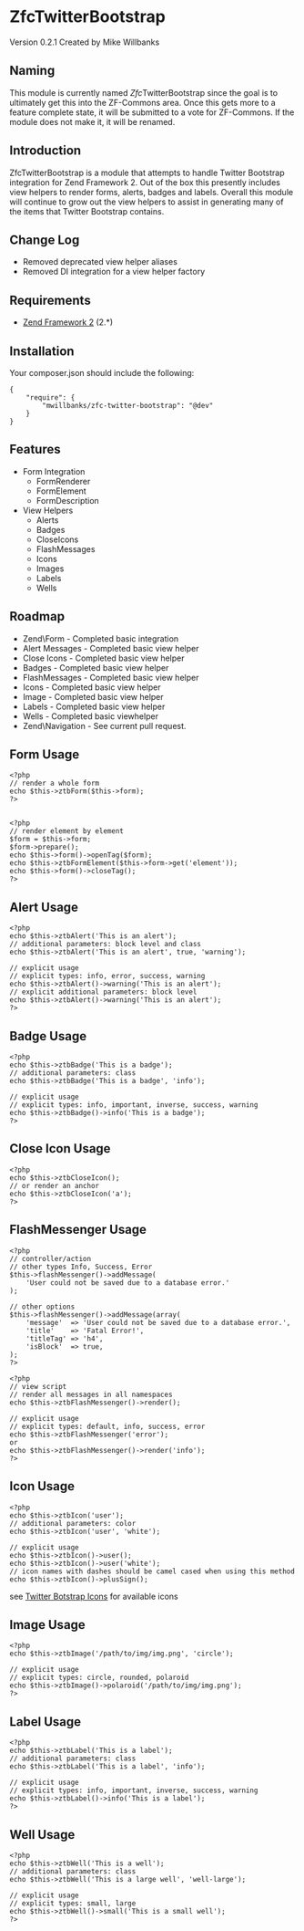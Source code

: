 ZfcTwitterBootstrap
===================
Version 0.2.1 Created by Mike Willbanks

Naming
------

This module is currently named *Zfc*TwitterBootstrap since the goal is to
ultimately get this into the ZF-Commons area.  Once this gets more to a
feature complete state, it will be submitted to a vote for ZF-Commons.
If the module does not make it, it will be renamed.

Introduction
------------

ZfcTwitterBootstrap is a module that attempts to handle Twitter Bootstrap
integration for Zend Framework 2.  Out of the box this presently includes
view helpers to render forms, alerts, badges and labels.  Overall this module
will continue to grow out the view helpers to assist in generating many of
the items that Twitter Bootstrap contains.

Change Log
----------
* Removed deprecated view helper aliases
* Removed DI integration for a view helper factory

Requirements
------------

* [Zend Framework 2](https://github.com/zendframework/zf2) (2.*)

Installation
------------
Your composer.json should include the following:

    {
        "require": {
            "mwillbanks/zfc-twitter-bootstrap": "@dev"
        }
    }
 

Features
--------
* Form Integration
  * FormRenderer
  * FormElement
  * FormDescription
* View Helpers
  * Alerts
  * Badges
  * CloseIcons
  * FlashMessages
  * Icons
  * Images
  * Labels
  * Wells

Roadmap
-------

* Zend\Form - Completed basic integration
* Alert Messages - Completed basic view helper
* Close Icons - Completed basic view helper
* Badges - Completed basic view helper
* FlashMessages - Completed basic view helper
* Icons - Completed basic view helper
* Image - Completed basic view helper
* Labels - Completed basic view helper
* Wells - Completed basic viewhelper
* Zend\Navigation - See current pull request.

Form Usage
----------

    <?php
    // render a whole form
    echo $this->ztbForm($this->form);
    ?>


    <?php
    // render element by element
    $form = $this->form;
    $form->prepare();
    echo $this->form()->openTag($form);
    echo $this->ztbFormElement($this->form->get('element'));
    echo $this->form()->closeTag();
    ?>

Alert Usage
-----------

    <?php
    echo $this->ztbAlert('This is an alert');
    // additional parameters: block level and class
    echo $this->ztbAlert('This is an alert', true, 'warning');

    // explicit usage
    // explicit types: info, error, success, warning
    echo $this->ztbAlert()->warning('This is an alert');
    // explicit additional parameters: block level
    echo $this->ztbAlert()->warning('This is an alert');
    ?>

Badge Usage
-----------

    <?php
    echo $this->ztbBadge('This is a badge');
    // additional parameters: class
    echo $this->ztbBadge('This is a badge', 'info');

    // explicit usage
    // explicit types: info, important, inverse, success, warning
    echo $this->ztbBadge()->info('This is a badge');
    ?>
    
Close Icon Usage
----------------

    <?php
    echo $this->ztbCloseIcon();
    // or render an anchor
    echo $this->ztbCloseIcon('a');
    ?>
    
FlashMessenger Usage
--------------------

    <?php
    // controller/action
    // other types Info, Success, Error
    $this->flashMessenger()->addMessage(
        'User could not be saved due to a database error.'
    );
    
    // other options
    $this->flashMessenger()->addMessage(array(
        'message'  => 'User could not be saved due to a database error.',
        'title'    => 'Fatal Error!',
        'titleTag' => 'h4',
        'isBlock'  => true,
    );
    ?>
    
    <?php
    // view script
    // render all messages in all namespaces
    echo $this->ztbFlashMessenger()->render();
    
    // explicit usage
    // explicit types: default, info, success, error
    echo $this->ztbFlashMessenger('error');
    or
    echo $this->ztbFlashMessenger()->render('info');
    ?>
    
Icon Usage
-----------

    <?php
    echo $this->ztbIcon('user');
    // additional parameters: color
    echo $this->ztbIcon('user', 'white');
    
    // explicit usage
    echo $this->ztbIcon()->user();
    echo $this->ztbIcon()->user('white');
    // icon names with dashes should be camel cased when using this method
    echo $this->ztbIcon()->plusSign();
    
see [Twitter Botstrap Icons](http://twitter.github.com/bootstrap/base-css.html#icons) for available icons

Image Usage
-----------

    <?php
    echo $this->ztbImage('/path/to/img/img.png', 'circle');

    // explicit usage
    // explicit types: circle, rounded, polaroid
    echo $this->ztbImage()->polaroid('/path/to/img/img.png');
    ?>
    
Label Usage
-----------

    <?php
    echo $this->ztbLabel('This is a label');
    // additional parameters: class
    echo $this->ztbLabel('This is a label', 'info');

    // explicit usage
    // explicit types: info, important, inverse, success, warning
    echo $this->ztbLabel()->info('This is a label');
    ?>

Well Usage
-----------

    <?php
    echo $this->ztbWell('This is a well');
    // additional parameters: class
    echo $this->ztbWell('This is a large well', 'well-large');

    // explicit usage
    // explicit types: small, large
    echo $this->ztbWell()->small('This is a small well');
    ?>
